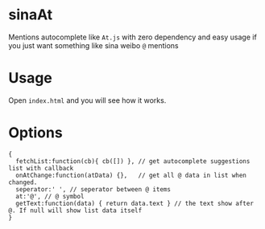 # sinaAt
Mentions autocomplete like `At.js` with zero dependency and easy usage if you just want something like sina weibo `@` mentions

# Usage
Open `index.html` and you will see how it works.

# Options
```
{
  fetchList:function(cb){ cb([]) }, // get autocomplete suggestions list with callback
  onAtChange:function(atData) {},   // get all @ data in list when changed.
  seperator:' ', // seperator between @ items
  at:'@', // @ symbol
  getText:function(data) { return data.text } // the text show after @. If null will show list data itself
}
```

